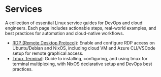 # Services

A collection of essential Linux service guides for DevOps and cloud engineers. Each page includes actionable steps, real-world examples, and best practices for automation and cloud-native workflows.

- [RDP (Remote Desktop Protocol)](./rdp.md): Enable and configure RDP access on Ubuntu/Debian and NixOS, including cloud VM and Azure CLI/VSCode setup for remote graphical access.
- [Tmux Terminal](./tmux-terminal.md): Guide to installing, configuring, and using tmux for terminal multiplexing, with NixOS declarative setup and DevOps best practices.

